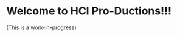 # Welcome to HCI Pro-Ductions!!!
(This is a work-in-progress)
<img src="https://komarev.com/ghpvc/?username=HCI-Pro-ductions&style=flat-square&color=blue" alt=""/>
